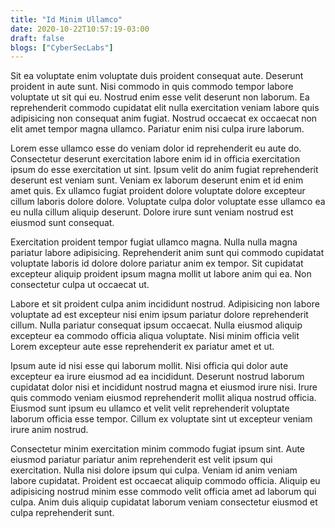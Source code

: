 ```yaml
---
title: "Id Minim Ullamco"
date: 2020-10-22T10:57:19-03:00
draft: false
blogs: ["CyberSecLabs"]
---
```


Sit ea voluptate enim voluptate duis proident consequat aute. Deserunt proident in aute sunt. Nisi commodo in quis commodo tempor labore voluptate ut sit qui eu. Nostrud enim esse velit deserunt non laborum. Ea reprehenderit commodo cupidatat elit nulla exercitation veniam labore quis adipisicing non consequat anim fugiat. Nostrud occaecat ex occaecat non elit amet tempor magna ullamco. Pariatur enim nisi culpa irure laborum.

Lorem esse ullamco esse do veniam dolor id reprehenderit eu aute do. Consectetur deserunt exercitation labore enim id in officia exercitation ipsum do esse exercitation ut sint. Ipsum velit do anim fugiat reprehenderit deserunt est veniam sunt. Veniam ex laborum deserunt enim et id enim amet quis. Ex ullamco fugiat proident dolore voluptate dolore excepteur cillum laboris dolore dolore. Voluptate culpa dolor voluptate esse ullamco ea eu nulla cillum aliquip deserunt. Dolore irure sunt veniam nostrud est eiusmod sunt consequat.

Exercitation proident tempor fugiat ullamco magna. Nulla nulla magna pariatur labore adipisicing. Reprehenderit anim sunt qui commodo cupidatat voluptate laboris id dolore dolore pariatur anim ex tempor. Sit cupidatat excepteur aliquip proident ipsum magna mollit ut labore anim qui ea. Non consectetur culpa ut occaecat ut.

Labore et sit proident culpa anim incididunt nostrud. Adipisicing non labore voluptate ad est excepteur nisi enim ipsum pariatur dolore reprehenderit cillum. Nulla pariatur consequat ipsum occaecat. Nulla eiusmod aliquip excepteur ea commodo officia aliqua voluptate. Nisi minim officia velit Lorem excepteur aute esse reprehenderit ex pariatur amet et ut.

Ipsum aute id nisi esse qui laborum mollit. Nisi officia qui dolor aute excepteur ea irure eiusmod ad ea incididunt. Deserunt nostrud laborum cupidatat dolor nisi et incididunt nostrud magna et eiusmod irure nisi. Irure quis commodo veniam eiusmod reprehenderit mollit aliqua nostrud officia. Eiusmod sunt ipsum eu ullamco et velit velit reprehenderit voluptate laborum officia esse tempor. Cillum ex voluptate sint ut excepteur veniam irure anim nostrud.

Consectetur minim exercitation minim commodo fugiat ipsum sint. Aute eiusmod pariatur pariatur anim reprehenderit est velit ipsum qui exercitation. Nulla nisi dolore ipsum qui culpa. Veniam id anim veniam labore cupidatat. Proident est occaecat aliquip commodo officia. Aliquip eu adipisicing nostrud minim esse commodo velit officia amet ad laborum qui culpa. Anim duis aliquip cupidatat laborum veniam consectetur eiusmod et culpa reprehenderit sunt.